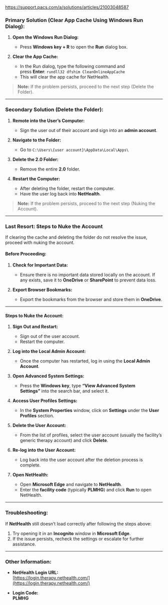 https://support.pacs.com/a/solutions/articles/21003048587

### **Primary Solution (Clear App Cache Using Windows Run Dialog):**

1. **Open the Windows Run Dialog:**
    
    - Press **Windows key + R** to open the **Run** dialog box.
2. **Clear the App Cache:**
    
    - In the Run dialog, type the following command and press **Enter**: `rundll32 dfshim CleanOnlineAppCache   `
    - This will clear the app cache for NetHealth.

> **Note:** If the problem persists, proceed to the next step (Delete the Folder).

---

### **Secondary Solution (Delete the Folder):**

1. **Remote into the User’s Computer:**
    
    - Sign the user out of their account and sign into an **admin account**.
2. **Navigate to the Folder:**
    
    - Go to `C:\Users\{user account}\AppData\Local\Apps\`
3. **Delete the 2.0 Folder:**
    
    - Remove the entire **2.0** folder.
4. **Restart the Computer:**
    
    - After deleting the folder, restart the computer.
    - Have the user log back into **NetHealth**.

> **Note:** If the problem persists, proceed to the next step (Nuking the Account).

---

### **Last Resort: Steps to Nuke the Account**

If clearing the cache and deleting the folder do not resolve the issue, proceed with nuking the account.

#### **Before Proceeding:**

1. **Check for Important Data:**
    
    - Ensure there is no important data stored locally on the account. If any exists, save it to **OneDrive** or **SharePoint** to prevent data loss.
2. **Export Browser Bookmarks:**
    
    - Export the bookmarks from the browser and store them in **OneDrive**.

---

#### **Steps to Nuke the Account:**

1. **Sign Out and Restart:**
    
    - Sign out of the user account.
    - Restart the computer.
2. **Log into the Local Admin Account:**
    
    - Once the computer has restarted, log in using the **Local Admin Account**.
3. **Open Advanced System Settings:**
    
    - Press the **Windows key**, type **“View Advanced System Settings”** into the search bar, and select it.
4. **Access User Profiles Settings:**
    
    - In the **System Properties** window, click on **Settings** under the **User Profiles** section.
5. **Delete the User Account:**
    
    - From the list of profiles, select the user account (usually the facility’s generic therapy account) and click **Delete**.
6. **Re-log into the User Account:**
    
    - Log back into the user account after the deletion process is complete.
7. **Open NetHealth:**
    
    - Open **Microsoft Edge** and navigate to **NetHealth**.
    - Enter the **facility code** (typically **PLMHG**) and click **Run** to open NetHealth.

---

### **Troubleshooting:**

If **NetHealth** still doesn’t load correctly after following the steps above:

1. Try opening it in an **Incognito** window in **Microsoft Edge**.
2. If the issue persists, recheck the settings or escalate for further assistance.

---

### **Other Information:**

- **NetHealth Login URL:**  
    [https://login.therapy.nethealth.com/](https://login.therapy.nethealth.com/)
    
- **Login Code:**  
    **PLMHG**